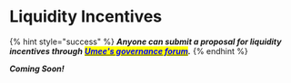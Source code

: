 # Liquidity Incentives

{% hint style="success" %}
_**Anyone can submit a proposal for liquidity incentives through**_ [_<mark style="color:blue;">**Umee's governance forum**</mark>_](https://commonwealth.im/umee/)_**.**_
{% endhint %}

_**Coming Soon!**_
